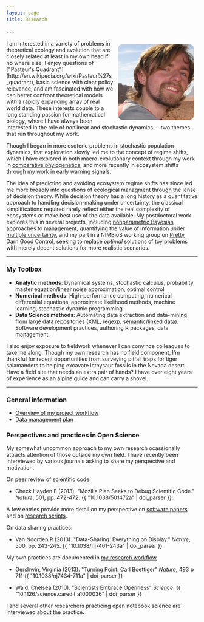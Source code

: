 ```yaml
---
layout: page
title: Research

---
```


<div class="span7">

<img src="assets/img/wadirum.png" style="float:right; margin: 10px 10px;"/>
I am interested in a variety of problems in theoretical
ecology and evolution that are closely related at least in my
own head if no where else.  I enjoy questions of ["Pasteur's Quadrant"](http://en.wikipedia.org/wiki/Pasteur%27s_quadrant), basic
science with clear policy relevance, and am fascinated with how we can
better confront theoretical models with a rapidly expanding array of
real world data.  These interests couple to a long standing
passion for mathematical biology, where I have always been interested
in the role of nonlinear and stochastic dynamics -- two themes that run
throughout my work.

Though I began in more esoteric problems in stochastic population
dynamics, that exploration slowly led me to the concept of regime shifts,
which I have explored in both macro-evolutionary context through my
work in [comparative phylogenetics](/projects/phylogenetics.html),
and more recently in ecosystem shifts through my work in [early warning
signals](/projects/warning-signals.html).

The idea of predicting and avoiding ecosystem regime shifts has since
led me more broadly into questions of ecological managment through the
lense of decision theory.  While decision theory has a long history as
a quantitative approach to handling decision-making under uncertainty,
the classical simplifications required rarely reflect either the real
complexity of ecosystems or make best use of the data available.
My postdoctoral work explores this in several projects, including
[nonparametric Bayesian](/projects/nonparametric-bayes.html)
approaches to management, quantifying the value of information
under [multiple uncertainty](/projects/multiple-uncertainty.html),
and my part in a NIMBioS working group on [Pretty Darn Good
Control](/projects/pdg-control.html), seeking to replace _optimal_
solutions of toy problems with merely decent solutions for more realistic
scenarios.

<!--
### Project Landing Pages

The menu to the right links to abstracts for most of my recent
reseach projects.  These pages also include automated feeds from
my workflow, indicating active issues or next steps, recent notebook
entries, current literature I'm reading on the topic, etc.
-->


------------------------------------------------------------------------------


### My Toolbox

* **Analytic methods**: Dynamical systems, stochastic calculus, probability, master equation/linear noise approximation, optimal control
* **Numerical methods**: High-performance computing, numerical differential equations, approximate likelihood methods, machine learning, stochastic dynamic programming.
* **Data Science methods**: Automating data extraction and data-mining from large data repositories (XML, regexp, semantic/linked data). Software development practices, authoring R packages, data management.

I also enjoy exposure to fieldwork whenever I can convince colleagues to take me along. Though my own research has no field component, I'm thankful for recent opportunities from surveying pitfall traps for tiger salamanders to helping excavate icthysaur fossils in the Nevada desert. Have a field site that needs an extra pair of hands? I have over eight years of experience as an alpine guide and can carry a shovel.

------------------------------------------------------------------------------


### General information

- [Overview of my project workflow](http://www.carlboettiger.info/2012/05/06/research-workflow.html)
- [Data management plan](http://www.carlboettiger.info/2012/10/09/data-management-plan.htm)


### Perspectives and practices in Open Science

My somewhat uncommon approach to my own research ocassionally attracts attention of those outside my own field.  I have recently been interviewed by various journals asking to share my perspective and motivation.

On peer review of scientific code:
* Check Hayden E (2013). "Mozilla Plan Seeks to Debug Scientific Code." _Nature_, 501, pp. 472-472. {{ "10.1038/501472a" | doi_parser }}.

A few entries provide more detail on my perspective on [software papers](http://carlboettiger.info/2013/06/13/what-I-look-for-in-software-papers.html) and on [research scripts](http://carlboettiger.info/2013/09/25/mozilla-software-review.html).

On data sharing practices:

* Van Noorden R (2013). "Data-Sharing: Everything on Display." _Nature_, 500, pp. 243-245. {{ "10.1038/nj7461-243a" | doi_parser }}

My own practices are documented in [my research workflow](http://www.carlboettiger.info/2012/05/06/research-workflow.html)

* Gershwin, Virginia (2013). "Turning Point: Carl Boettiger" _Nature_, 493 p 711  {{ "10.1038/nj7434-711a" | doi_parser }}

* Wald, Chelsea (2010).  "Scientists Embrace Openness" _Science_. {{ "10.1126/science.caredit.a1000036" | doi_parser }}

I and several other researchers practicing open notebook science are interviewed about the practice.



</div> <!-- end span7-->

